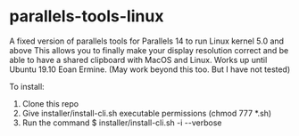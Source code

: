 # parallels-tools-linux
A fixed version of parallels tools for Parallels 14 to run Linux kernel 5.0 and above
This allows you to finally make your display resolution correct and be able to have a shared clipboard with MacOS and Linux.
Works up until Ubuntu 19.10 Eoan Ermine. (May work beyond this too. But I have not tested)

To install:
1. Clone this repo
2. Give installer/install-cli.sh executable permissions (chmod 777 *.sh)
3. Run the command $ installer/install-cli.sh -i --verbose

